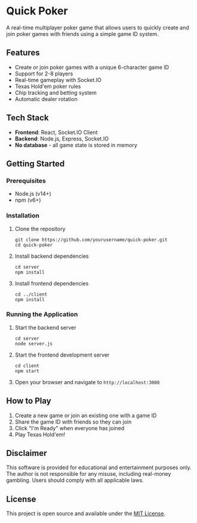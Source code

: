 # Quick Poker

A real-time multiplayer poker game that allows users to quickly create and join poker games with friends using a simple game ID system.

## Features

- Create or join poker games with a unique 6-character game ID
- Support for 2-8 players
- Real-time gameplay with Socket.IO
- Texas Hold'em poker rules
- Chip tracking and betting system
- Automatic dealer rotation

## Tech Stack

- **Frontend**: React, Socket.IO Client
- **Backend**: Node.js, Express, Socket.IO
- **No database** - all game state is stored in memory

## Getting Started

### Prerequisites

- Node.js (v14+)
- npm (v6+)

### Installation

1. Clone the repository
   ```
   git clone https://github.com/yourusername/quick-poker.git
   cd quick-poker
   ```

2. Install backend dependencies
   ```
   cd server
   npm install
   ```

3. Install frontend dependencies
   ```
   cd ../client
   npm install
   ```

### Running the Application

1. Start the backend server
   ```
   cd server
   node server.js
   ```

2. Start the frontend development server
   ```
   cd client
   npm start
   ```

3. Open your browser and navigate to `http://localhost:3000`

## How to Play

1. Create a new game or join an existing one with a game ID
2. Share the game ID with friends so they can join
3. Click "I'm Ready" when everyone has joined
4. Play Texas Hold'em!

## Disclaimer

This software is provided for educational and entertainment purposes only. The author is not responsible for any misuse, including real-money gambling. Users should comply with all applicable laws.

## License

This project is open source and available under the [MIT License](LICENSE). 
